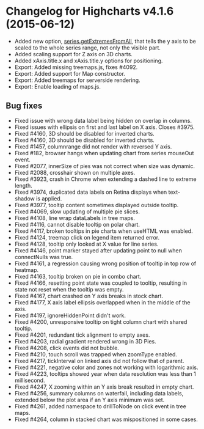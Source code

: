 # Changelog for Highcharts v4.1.6 (2015-06-12)
        
- Added new option, [series.getExtremesFromAll](https://api.highcharts.com/highcharts#plotOptions.series.getExtremesFromAll), that tells the y axis to be scaled to the whole series range, not only the visible part.
- Added scaling support for Z axis on 3D charts.
- Added xAxis.title.x and xAxis.title.y options for positioning.
- Export: Added missing treemaps.js, fixes #4092.
- Export: Added support for Map constructor.
- Export: Added treemaps for serverside rendering.
- Export: Enable loading of maps.js.

## Bug fixes
- Fixed issue with wrong data label being hidden on overlap in columns.
- Fixed issues with ellipsis on first and last label on X axis. Closes #3975.
- Fixed #4160, 3D should be disabled for inverted charts.
- Fixed #4160, 3D should be disabled for inverted charts.
- Fixed #1457, columnrange did not render with reversed Y axis.
- Fixed #182, browser hangs when updating chart from series mouseOut event.
- Fixed #2077, innerSize of pies was not correct when size was dynamic.
- Fixed #2088, crosshair shown on multiple axes.
- Fixed #3923, crash in Chrome when extending a dashed line to extreme length.
- Fixed #3974, duplicated data labels on Retina displays when text-shadow is applied.
- Fixed #3977, tooltip content sometimes displayed outside tooltip.
- Fixed #4069, slow updating of multiple pie slices.
- Fixed #4108, line wrap dataLabels in tree maps.
- Fixed #4116, cannot disable tooltip on polar chart.
- Fixed #4117, broken tooltips in pie charts when useHTML was enabled.
- Fixed #4124, treemap click on legend item returned error.
- Fixed #4128, tooltip only looked at X value for line series.
- Fixed #4146, point marker stayed after updating point to null when connectNulls was true.
- Fixed #4161, a regression causing wrong position of tooltip in top row of heatmap.
- Fixed #4163, tooltip broken on pie in combo chart.
- Fixed #4166, resetting point state was coupled to tooltip, resulting in state not reset when the tooltip was empty.
- Fixed #4167, chart crashed on Y axis breaks in stock chart.
- Fixed #4177, X axis label ellipsis overlapped when in the middle of the axis.
- Fixed #4197, ignoreHiddenPoint didn't work.
- Fixed #4200, unresponsive tooltip on tight column chart with shared tooltip.
- Fixed #4201, redundant tick alignment to empty axes.
- Fixed #4203, radial gradient rendered wrong in 3D Pies.
- Fixed #4208, click events did not bubble.
- Fixed #4210, touch scroll was trapped when zoomType enabled.
- Fixed #4217, tickInterval on linked axis did not follow that of parent.
- Fixed #4221, negative color and zones not working with logarithmic axis.
- Fixed #4223, tooltips showed year when data resolution was less than 1 millisecond.
- Fixed #4247, X zooming within an Y axis break resulted in empty chart.
- Fixed #4256, summary columns on waterfall, including data labels, extended below the plot area if an Y axis minimum was set.
- Fixed #4261, added namespace to drillToNode on click event in tree maps.
- Fixed #4264, column in stacked chart was mispositioned in some cases.